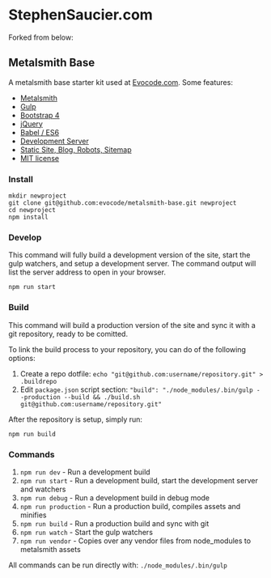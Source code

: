 # StephenSaucier.com

Forked from below:

## Metalsmith Base

A metalsmith base starter kit used at [Evocode.com](http://evocode.com/). Some features:

- [Metalsmith](http://metalsmith.io/)
- [Gulp](http://gulpjs.com/)
- [Bootstrap 4](https://github.com/twbs/bootstrap/tree/v4-dev)
- [jQuery](https://github.com/jquery/jquery)
- [Babel / ES6](https://babeljs.io/)
- [Development Server](https://github.com/evocode/metalsmith-base/blob/master/gulpfile.js#L160)
- [Static Site, Blog, Robots, Sitemap](https://github.com/evocode/metalsmith-base/tree/master/content)
- [MIT license](https://github.com/evocode/metalsmith-base/blob/master/LICENSE)

### Install

```
mkdir newproject
git clone git@github.com:evocode/metalsmith-base.git newproject
cd newproject
npm install
```
### Develop

This command will fully build a development version of the site, start the gulp watchers, and setup a development server. The command output will list the server address to open in your browser.

```
npm run start
```

### Build

This command will build a production version of the site and sync it with a git repository, ready to be comitted.

To link the build process to your repository, you can do of the following options:

1. Create a repo dotfile: `echo "git@github.com:username/repository.git" > .buildrepo`
1. Edit `package.json` script section: `"build": "./node_modules/.bin/gulp --production --build && ./build.sh git@github.com:username/repository.git"`

After the repository is setup, simply run:

```
npm run build
```

### Commands

1. `npm run dev` - Run a development build
1. `npm run start` - Run a development build, start the development server and watchers
1. `npm run debug` - Run a development build in debug mode
1. `npm run production` - Run a production build, compiles assets and minifies
1. `npm run build` - Run a production build and sync with git
1. `npm run watch` - Start the gulp watchers
1. `npm run vendor` - Copies over any vendor files from node_modules to metalsmith assets

All commands can be run directly with: `./node_modules/.bin/gulp`
